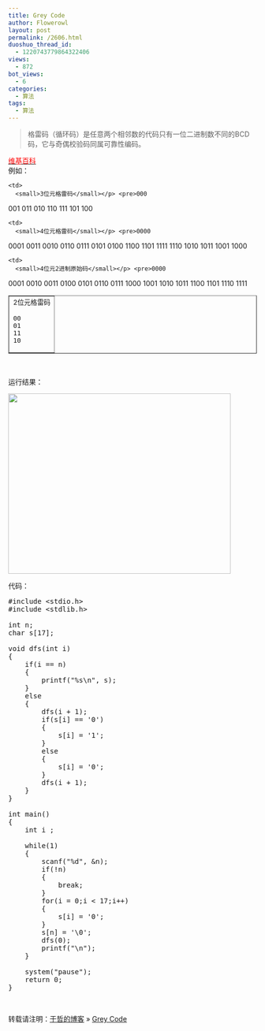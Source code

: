 ```yaml
---
title: Grey Code
author: Flowerowl
layout: post
permalink: /2606.html
duoshuo_thread_id:
  - 1220743779864322406
views:
  - 872
bot_views:
  - 6
categories:
  - 算法
tags:
  - 算法
---
```

> 格雷码（循环码）是任意两个相邻数的代码只有一位二进制数不同的BCD码，它与奇偶校验码同属可靠性编码。

<span style="color: #ff0000;"><a href="http://zh.wikipedia.org/wiki/%E6%A0%BC%E9%9B%B7%E7%A0%81" target="_blank"><span style="color: #ff0000;">维基百科</span></a></span>  
例如：

<table border="1">
  <tr>
    <td>
      <small>2位元格雷码</small></p> <pre>00
01
11
10</pre>
    </td>
    
    <td>
      <small>3位元格雷码</small></p> <pre>000
001
011
010
110
111
101
100</pre>
    </td>
    
    <td>
      <small>4位元格雷码</small></p> <pre>0000
0001
0011
0010
0110
0111
0101
0100
1100
1101
1111
1110
1010
1011
1001
1000</pre>
    </td>
    
    <td>
      <small>4位元2进制原始码</small></p> <pre>0000
0001
0010
0011
0100
0101
0110
0111
1000
1001
1010
1011
1100
1101
1110
1111</pre>
    </td>
  </tr>
</table>

&nbsp;

运行结果：

[<img class="alignnone size-full wp-image-2605" title="GreyCode" src="http://lazynight.me/wp-content/uploads/2012/11/GreyCode.jpg" alt="" width="451" height="366" />][1]

代码：

<pre class="lang:default decode:true ">#include &lt;stdio.h&gt;
#include &lt;stdlib.h&gt;

int n;
char s[17];

void dfs(int i)
{
	if(i == n)
	{
		printf("%s\n", s);
	}
	else
	{
		dfs(i + 1);
		if(s[i] == '0')
		{
			s[i] = '1';
		}
		else
		{
			s[i] = '0';
		}
		dfs(i + 1);
	}
}

int main()
{
	int i ;

	while(1)
	{
		scanf("%d", &n);
		if(!n)
		{
			break;
		}
		for(i = 0;i &lt; 17;i++)
		{
			s[i] = '0';
		}
		s[n] = '\0';
		dfs(0);
		printf("\n");
	}

	system("pause");
	return 0;
}</pre>

&nbsp;

转载请注明：[于哲的博客][2] &raquo; [Grey Code][3]

 [1]: http://lazynight.me/wp-content/uploads/2012/11/GreyCode.jpg
 [2]: http://localhost/wordpress
 [3]: http://localhost/wordpress/2606.html